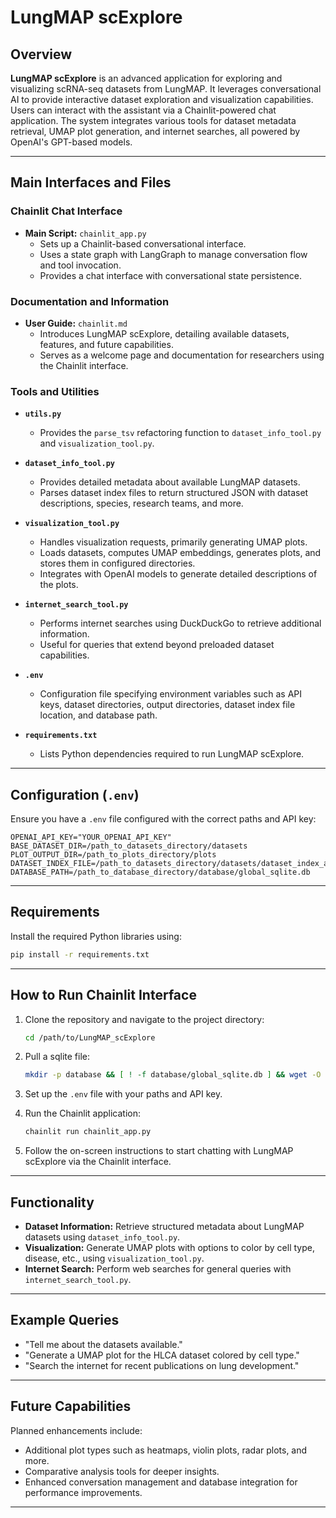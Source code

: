 # LungMAP scExplore

## Overview
**LungMAP scExplore** is an advanced application for exploring and visualizing scRNA-seq datasets from LungMAP. It leverages conversational AI to provide interactive dataset exploration and visualization capabilities. Users can interact with the assistant via a Chainlit-powered chat application. The system integrates various tools for dataset metadata retrieval, UMAP plot generation, and internet searches, all powered by OpenAI's GPT-based models.

---

## Main Interfaces and Files

### Chainlit Chat Interface
- **Main Script:** `chainlit_app.py`
  - Sets up a Chainlit-based conversational interface.
  - Uses a state graph with LangGraph to manage conversation flow and tool invocation.
  - Provides a chat interface with conversational state persistence.

### Documentation and Information
- **User Guide:** `chainlit.md`
  - Introduces LungMAP scExplore, detailing available datasets, features, and future capabilities.
  - Serves as a welcome page and documentation for researchers using the Chainlit interface.

### Tools and Utilities
- **`utils.py`**
  - Provides the `parse_tsv` refactoring function to `dataset_info_tool.py` and `visualization_tool.py`.
    
- **`dataset_info_tool.py`**
  - Provides detailed metadata about available LungMAP datasets.
  - Parses dataset index files to return structured JSON with dataset descriptions, species, research teams, and more.

- **`visualization_tool.py`**
  - Handles visualization requests, primarily generating UMAP plots.
  - Loads datasets, computes UMAP embeddings, generates plots, and stores them in configured directories.
  - Integrates with OpenAI models to generate detailed descriptions of the plots.

- **`internet_search_tool.py`**
  - Performs internet searches using DuckDuckGo to retrieve additional information.
  - Useful for queries that extend beyond preloaded dataset capabilities.

- **`.env`**
  - Configuration file specifying environment variables such as API keys, dataset directories, output directories, dataset index file location, and database path.

- **`requirements.txt`**
  - Lists Python dependencies required to run LungMAP scExplore.

---

## Configuration (`.env`)
Ensure you have a `.env` file configured with the correct paths and API key:

```dotenv
OPENAI_API_KEY="YOUR_OPENAI_API_KEY"
BASE_DATASET_DIR=/path_to_datasets_directory/datasets
PLOT_OUTPUT_DIR=/path_to_plots_directory/plots
DATASET_INDEX_FILE=/path_to_datasets_directory/datasets/dataset_index_advanced_paths.tsv
DATABASE_PATH=/path_to_database_directory/database/global_sqlite.db
```

---

## Requirements
Install the required Python libraries using:

```bash
pip install -r requirements.txt
```

---

## How to Run Chainlit Interface
1. Clone the repository and navigate to the project directory:

    ```bash
    cd /path/to/LungMAP_scExplore
    ```
2. Pull a sqlite file:
    ```bash
    mkdir -p database && [ ! -f database/global_sqlite.db ] && wget -O database/global_sqlite.db https://github.com/langchain-ai/langchain-academy/raw/main/module-2/state_db/example.db
    ```
3. Set up the `.env` file with your paths and API key.

4. Run the Chainlit application:

    ```bash
    chainlit run chainlit_app.py
    ```

5. Follow the on-screen instructions to start chatting with LungMAP scExplore via the Chainlit interface.

---

## Functionality

- **Dataset Information:** Retrieve structured metadata about LungMAP datasets using `dataset_info_tool.py`.
- **Visualization:** Generate UMAP plots with options to color by cell type, disease, etc., using `visualization_tool.py`.
- **Internet Search:** Perform web searches for general queries with `internet_search_tool.py`.

---

## Example Queries

- "Tell me about the datasets available."
- "Generate a UMAP plot for the HLCA dataset colored by cell type."
- "Search the internet for recent publications on lung development."

---

## Future Capabilities

Planned enhancements include:

- Additional plot types such as heatmaps, violin plots, radar plots, and more.
- Comparative analysis tools for deeper insights.
- Enhanced conversation management and database integration for performance improvements.

---
